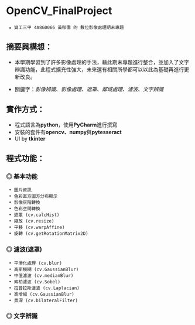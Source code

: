 # OpenCV_FinalProject
     ★ 資工三甲 4A8G0066 黃郁儒 的 數位影像處理期末專題


## 摘要與構想：
* 本學期學習到了許多影像處理的手法，藉此期末專題進行整合，並加入了文字辨識功能，此程式擴充性強大，未來還有相關所學都可以以此為基礎再進行更新改良。

* 關鍵字：_影像辨識、影像處理、遮罩、鄰域處理、濾波、文字辨識_


## 實作方式：
* 程式語言為**python**，使用**PyCharm**進行撰寫
* 安裝的套件有**opencv、numpy**與**pytesseract**
* UI by **tkinter**


## 程式功能：

### ◎ 基本功能
     • 圖片資訊
     • 色彩直方圖方分布顯示
     • 影像灰階轉換
     • 色彩空間轉換
     • 遮罩 (cv.calcHist)
     • 縮放 (cv.resize)
     • 平移 (cv.warpAffine)
     • 旋轉 (cv.getRotationMatrix2D)
      
### ◎ 濾波(遮罩)
     • 平滑化處理 (cv.blur)
     • 高斯模糊 (cv.GaussianBlur)
     • 中值濾波 (cv.medianBlur)
     • 索柏濾波 (cv.Sobel)
     • 拉普拉斯濾波 (cv.Laplacian)
     • 高增幅 (cv.GaussianBlur)
     • 景深 (cv.bilateralFilter)
      
### ◎ 文字辨識
